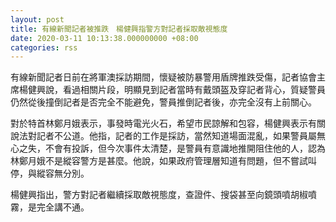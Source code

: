 ```yaml
---
layout: post
title: 有線新聞記者被推跌　楊健興指警方對記者採取敵視態度
date: 2020-03-11 10:13:38.000000000 +08:00
categories: rss
---
```


有線新聞記者日前在將軍澳採訪期間，懷疑被防暴警用盾牌推跌受傷，記者協會主席楊健興說，看過相關片段，明顯見到記者當時有戴頭盔及穿記者背心，質疑警員仍然從後撞倒記者是否完全不能避免，警員推倒記者後，亦完全沒有上前關心。

對於特首林鄭月娥表示，事發時電光火石，希望市民諒解和包容，楊健興表示有關說法對記者不公道。他指，記者的工作是採訪，當然知道場面混亂，如果警員屬無心之失，不會有投訴，但今次事件太清楚，是警員有意識地推開阻住他的人，認為林鄭月娥不是縱容警方是甚麼。他說，如果政府管理層知道有問題，但不嘗試叫停，與縱容無分別。

楊健興指出，警方對記者繼續採取敵視態度，查證件、搜袋甚至向鏡頭噴胡椒噴霧，是完全講不通。
